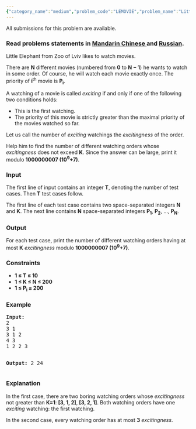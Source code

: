 ```yaml
---
{"category_name":"medium","problem_code":"LEMOVIE","problem_name":"Little Elephant and Movies","languages_supported":{"0":"ADA","1":"ASM","2":"BASH","3":"BF","4":"C","5":"C99 strict","6":"CAML","7":"CLOJ","8":"CLPS","9":"CPP 4.3.2","10":"CPP 4.9.2","11":"CPP14","12":"CS2","13":"D","14":"ERL","15":"FORT","16":"FS","17":"GO","18":"HASK","19":"ICK","20":"ICON","21":"JAVA","22":"JS","23":"LISP clisp","24":"LISP sbcl","25":"LUA","26":"NEM","27":"NICE","28":"NODEJS","29":"PAS fpc","30":"PAS gpc","31":"PERL","32":"PERL6","33":"PHP","34":"PIKE","35":"PRLG","36":"PYTH","37":"PYTH 3.4","38":"RUBY","39":"SCALA","40":"SCM guile","41":"SCM qobi","42":"ST","43":"TCL","44":"TEXT","45":"WSPC"},"max_timelimit":4,"source_sizelimit":50000,"problem_author":"witua","problem_tester":"laycurse","date_added":"20-03-2012","tags":{"0":"easy","1":"feb14","2":"witua"},"editorial_url":"http://discuss.codechef.com/problems/LEMOVIE","time":{"view_start_date":1392629400,"submit_start_date":1392629400,"visible_start_date":1392629400,"end_date":1735669800},"layout":"problem"}
---
```

<span class="solution-visible-txt">All submissions for this problem are available.</span><h3> Read problems statements in <a target="_blank" href="http://www.codechef.com/download/translated/FEB14/mandarin/LEMOVIE.pdf">Mandarin Chinese </a> and <a target="_blank" href="http://www.codechef.com/download/translated/FEB14/russian/LEMOVIE.pdf">Russian</a>.</h3>
<p>Little Elephant from Zoo of Lviv likes to watch movies.</p>
<p>There are <b>N</b> different movies (numbered from <b>0</b> to <b>N − 1</b>) he wants to watch in some order. Of course, he will watch each movie exactly once. The priority of <b>i</b><sup>th</sup> movie is <b>P<sub>i</sub></b>.</p>
<p>A watching of a movie is called <i>exciting</i> if and only if one of the following two conditions holds:</p>
<ul>
<li>This is the first watching.</li>
<li>The priority of this movie is strictly greater than the maximal priority of the movies watched so far.</li>
</ul>
<p>Let us call the number of <i>exciting</i> watchings the <i>excitingness</i> of the order.</p>
<p>Help him to find the number of different watching orders whose <i>excitingness</i> does not exceed <b>K</b>. Since the answer can be large, print it modulo <b>1000000007 (10<sup>9</sup>+7)</b>.</p>
<h3>Input</h3>
<p>The first line of input contains an integer <b>T</b>, denoting the number of test cases. Then <b>T</b> test cases follow.</p>
<p>The first line of each test case contains two space-separated integers <b>N</b> and <b>K</b>. The next line contains <b>N</b> space-separated integers <b>P<sub>1</sub></b>, <b>P<sub>2</sub></b>, ..., <b>P<sub>N</sub></b>.</p>
<h3>Output</h3>
<p>For each test case, print the number of different watching orders having at most <b>K</b> <i>excitingness</i> modulo <b>1000000007 (10<sup>9</sup>+7)</b>.</p>
<h3>Constraints</h3>
<ul>
<li><b>1 ≤ T ≤ 10</b></li>
<li><b>1 ≤ K ≤ N ≤ 200</b></li>
<li><b>1 ≤ P<sub>i</sub> ≤ 200</b></li>
</ul>
<h3>Example</h3>
<pre>
<b>Input:</b>
2
3 1
3 1 2
4 3
1 2 2 3

<b>Output:</b>
2
24
</pre>
<h3>Explanation</h3>
<p>In the first case, there are two boring watching orders whose <i>excitingness</i> not greater than <b>K=1</b>: <b>[3, 1, 2]</b>, <b>[3, 2, 1]</b>. Both watching orders have one <i>exciting</i> watching: the first watching.</p>
<p>In the second case, every watching order has at most <b>3</b> <i>excitingness</i>.</p>